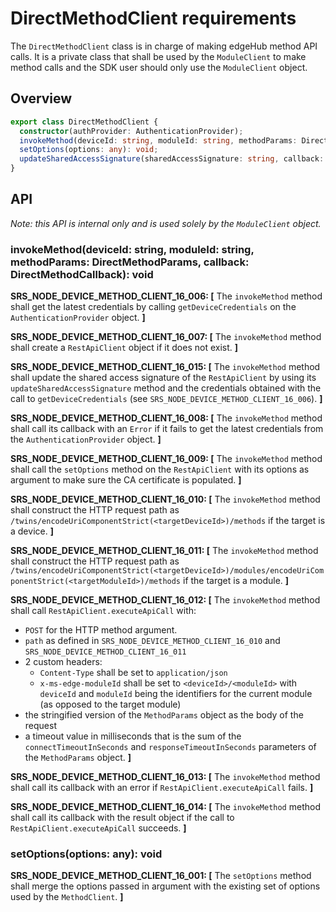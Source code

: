 # DirectMethodClient requirements

The `DirectMethodClient` class is in charge of making edgeHub method API calls. It is a private class that shall be used by the `ModuleClient` to make method calls and the SDK user should only use the `ModuleClient` object.

## Overview
```typescript
export class DirectMethodClient {
  constructor(authProvider: AuthenticationProvider);
  invokeMethod(deviceId: string, moduleId: string, methodParams: DirectMethodParams, callback: DirectMethodCallback): void;
  setOptions(options: any): void;
  updateSharedAccessSignature(sharedAccessSignature: string, callback: (err?: Error) => void): void;
}
```

## API
*Note: this API is internal only and is used solely by the `ModuleClient` object.*

### invokeMethod(deviceId: string, moduleId: string, methodParams: DirectMethodParams, callback: DirectMethodCallback): void

**SRS_NODE_DEVICE_METHOD_CLIENT_16_006: [** The `invokeMethod` method shall get the latest credentials by calling `getDeviceCredentials` on the `AuthenticationProvider` object. **]**

**SRS_NODE_DEVICE_METHOD_CLIENT_16_007: [** The `invokeMethod` method shall create a `RestApiClient` object if it does not exist. **]**

**SRS_NODE_DEVICE_METHOD_CLIENT_16_015: [** The `invokeMethod` method shall update the shared access signature of the `RestApiClient` by using its `updateSharedAccessSignature` method and the credentials obtained with the call to `getDeviceCredentials` (see `SRS_NODE_DEVICE_METHOD_CLIENT_16_006`). **]**

**SRS_NODE_DEVICE_METHOD_CLIENT_16_008: [** The `invokeMethod` method shall call its callback with an `Error` if it fails to get the latest credentials from the `AuthenticationProvider` object. **]**

**SRS_NODE_DEVICE_METHOD_CLIENT_16_009: [** The `invokeMethod` method shall call the `setOptions` method on the `RestApiClient` with its options as argument to make sure the CA certificate is populated. **]**

**SRS_NODE_DEVICE_METHOD_CLIENT_16_010: [** The `invokeMethod` method shall construct the HTTP request path as `/twins/encodeUriComponentStrict(<targetDeviceId>)/methods` if the target is a device. **]**

**SRS_NODE_DEVICE_METHOD_CLIENT_16_011: [** The `invokeMethod` method shall construct the HTTP request path as `/twins/encodeUriComponentStrict(<targetDeviceId>)/modules/encodeUriComponentStrict(<targetModuleId>)/methods` if the target is a module. **]**

**SRS_NODE_DEVICE_METHOD_CLIENT_16_012: [** The `invokeMethod` method shall call `RestApiClient.executeApiCall` with:
- `POST` for the HTTP method argument.
- `path` as defined in `SRS_NODE_DEVICE_METHOD_CLIENT_16_010` and `SRS_NODE_DEVICE_METHOD_CLIENT_16_011`
- 2 custom headers:
  - `Content-Type` shall be set to `application/json`
  - `x-ms-edge-moduleId` shall be set to `<deviceId>/<moduleId>` with `deviceId` and `moduleId` being the identifiers for the current module (as opposed to the target module)
- the stringified version of the `MethodParams` object as the body of the request
- a timeout value in milliseconds that is the sum of the `connectTimeoutInSeconds` and `responseTimeoutInSeconds` parameters of the `MethodParams` object. **]**

**SRS_NODE_DEVICE_METHOD_CLIENT_16_013: [** The `invokeMethod` method shall call its callback with an error if `RestApiClient.executeApiCall` fails. **]**

**SRS_NODE_DEVICE_METHOD_CLIENT_16_014: [** The `invokeMethod` method shall call its callback with the result object if the call to `RestApiClient.executeApiCall` succeeds. **]**

### setOptions(options: any): void

**SRS_NODE_DEVICE_METHOD_CLIENT_16_001: [** The `setOptions` method shall merge the options passed in argument with the existing set of options used by the `MethodClient`. **]**

